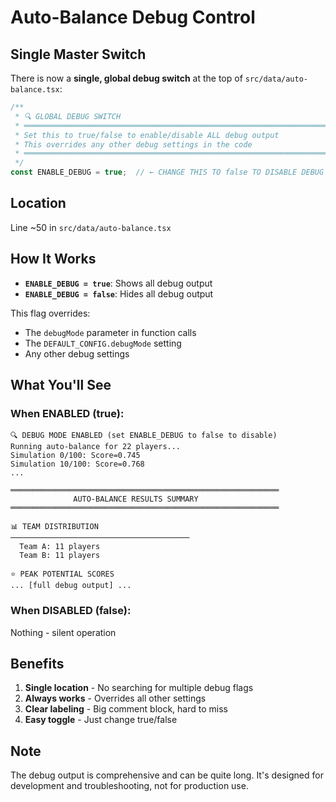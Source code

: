 # Auto-Balance Debug Control

## Single Master Switch

There is now a **single, global debug switch** at the top of `src/data/auto-balance.tsx`:

```typescript
/**
 * 🔍 GLOBAL DEBUG SWITCH
 * ═══════════════════════════════════════════════════════════════════════════
 * Set this to true/false to enable/disable ALL debug output
 * This overrides any other debug settings in the code
 * ═══════════════════════════════════════════════════════════════════════════
 */
const ENABLE_DEBUG = true;  // ← CHANGE THIS TO false TO DISABLE DEBUG
```

## Location

Line ~50 in `src/data/auto-balance.tsx`

## How It Works

- **`ENABLE_DEBUG = true`**: Shows all debug output
- **`ENABLE_DEBUG = false`**: Hides all debug output

This flag overrides:
- The `debugMode` parameter in function calls
- The `DEFAULT_CONFIG.debugMode` setting
- Any other debug settings

## What You'll See

### When ENABLED (true):
```
🔍 DEBUG MODE ENABLED (set ENABLE_DEBUG to false to disable)
Running auto-balance for 22 players...
Simulation 0/100: Score=0.745
Simulation 10/100: Score=0.768
...

════════════════════════════════════════════════════════════
              AUTO-BALANCE RESULTS SUMMARY
════════════════════════════════════════════════════════════

📊 TEAM DISTRIBUTION
────────────────────────────────────────
  Team A: 11 players
  Team B: 11 players

⭐ PEAK POTENTIAL SCORES
... [full debug output] ...
```

### When DISABLED (false):
Nothing - silent operation

## Benefits

1. **Single location** - No searching for multiple debug flags
2. **Always works** - Overrides all other settings
3. **Clear labeling** - Big comment block, hard to miss
4. **Easy toggle** - Just change true/false

## Note

The debug output is comprehensive and can be quite long. It's designed for development and troubleshooting, not for production use.